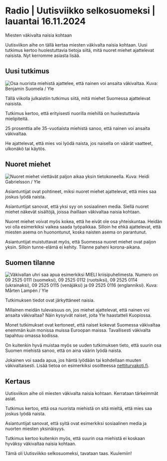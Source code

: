 # Radio \| Uutisviikko selkosuomeksi \| lauantai 16.11.2024

Miesten väkivalta naisia kohtaan

Uutisviikon aihe on tällä kertaa miesten väkivalta naisia kohtaan. Uusi tutkimus kertoo huolestuttavia tietoja siitä, mitä nuoret miehet ajattelevat naisista. Nyt kerromme asiasta lisää.

## Uusi tutkimus

![Osa nuorista miehistä ajattelee, että nainen voi ansaita väkivaltaa. Kuva: Benjamin Suomela / Yle](https://images.cdn.yle.fi/image/upload/c_crop,h_3366,w_5984,x_1,y_107/ar_1.7777777777777777,c_fill,g_faces,h_431,w_767/dpr_1.0/q_auto:eco/f_auto/fl_lossy/v1721653404/39-88443961a09dded2ef3)

Tällä viikolla julkaistiin tutkimus siitä, mitä miehet Suomessa ajattelevat naisista.

Tutkimus kertoo, että erityisesti nuorilla miehillä on huolestuttavia mielipiteitä.

25 prosenttia alle 35-vuotiaista miehistä sanoo, että nainen voi ansaita väkivaltaa.

He ajattelevat, että mies voi lyödä naista, jos naisella on väärät vaatteet, ulkonäkö tai käytös.

## Nuoret miehet

![Nuoret miehet viettävät paljon aikaa yksin tietokoneella. Kuva: Heidi Gabrielsson / Yle](https://images.cdn.yle.fi/image/upload/c_crop,h_2244,w_3990,x_0,y_83/ar_1.7777777777777777,c_fill,g_faces,h_431,w_767/dpr_1.0/q_auto:eco/f_auto/fl_lossy/v1686204676/39-112628964816f2c4a802)

Asiantuntijat ovat pohtineet, miksi nuoret miehet ajattelevat, että mies saa joskus lyödä naista.

Asiantuntijat sanovat, että yksi syy on sosiaalinen media. Siellä nuoret miehet näkevät sisältöjä, joissa ihaillaan väkivaltaa naisia kohtaan.

Nuoret miehet voivat myös kokea, että he eivät ole osa yhteiskuntaa. Heidän voi olla esimerkiksi vaikea saada työpaikkaa. Silloin he ehkä ajattelevat, että miesten asema on huonontunut, koska naisten asema on parantunut.

Asiantuntijat muistuttavat myös, että Suomessa nuoret miehet ovat paljon yksin. Silloin tunne-elämä ei kehity. Tilanne paheni korona-aikana.

## Suomen tilanne

![Väkivallan uhri saa apua esimerkiksi MIELI kriisipuhelimesta. Numero on 09 2525 0111 (suomeksi), 09 2525 0112 (ruotsiksi), 09 2525 0114 (ukrainaksi), 09 2525 0115 (venäjäksi) ja 09 2525 0116 (englanniksi). Kuva: Mårten Lampén / Yle](https://images.cdn.yle.fi/image/upload/c_crop,h_2999,w_5356,x_0,y_446/ar_1.7777777777777777,c_fill,g_faces,h_431,w_767/dpr_1.0/q_auto:eco/f_auto/fl_lossy/v1646839918/39-9260216228c46fafb21)

Tutkimuksen tiedot ovat järkyttäneet naisia.

Millainen meidän tulevaisuus on, jos miehet ajattelevat, että nainen voi ansaita väkivaltaa? Näin kysyivät naiset, joita Yle haastatteli Kuopiossa.

Monet tutkimukset ovat kertoneet, että naiset kokevat Suomessa väkivaltaa enemmän kuin monissa muissa Euroopan maissa. Tavallisesti väkivalta tapahtuu omassa kodissa.

On kuitenkin hyvä muistaa myös se uuden tutkimuksen tieto, että suurin osa Suomen miehistä sanoo, että on aina väärin lyödä naista.

Jokainen voi saada apua, jos häntä lyödään tai kohdellaan muuten väkivaltaisesti. Lisää tietoa on esimerkiksi osoitteessa [nettiturvakoti.fi](https://nettiturvakoti.fi/).

## Kertaus

Uutisviikon aihe oli miesten väkivalta naisia kohtaan. Kerrataan tärkeimmät asiat.

Tutkimus kertoo, että osa nuorista miehistä on sitä mieltä, että mies saa joskus lyödä naista.

Asiantuntijat sanovat, että syitä ovat esimerkiksi sosiaalinen media ja nuorten miesten yksinäisyys.

Tutkimus kertoo kuitenkin myös, että suurin osa miehistä ei koskaan hyväksy väkivaltaa naisia kohtaan.

Tämä oli Uutisviikko selkosuomeksi, tavataan taas. Kuulemiin!

